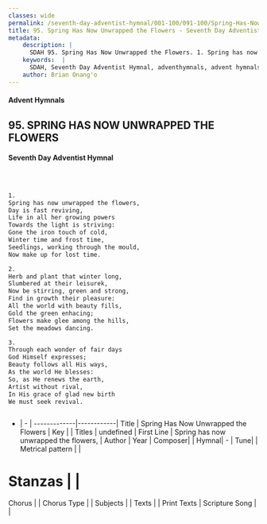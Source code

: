 ```yaml
---
classes: wide
permalink: /seventh-day-adventist-hymnal/001-100/091-100/Spring-Has-Now-Unwrapped-the-Flowers/
title: 95. Spring Has Now Unwrapped the Flowers - Seventh Day Adventist Hymnal
metadata:
    description: |
      SDAH 95. Spring Has Now Unwrapped the Flowers. 1. Spring has now unwrapped the flowers, Day is fast reviving, Life in all her growing powers Towards the light is striving: Gone the iron touch of cold, Winter time and frost time, Seedlings, working through the mould, Now make up for lost time.
    keywords:  |
      SDAH, Seventh Day Adventist Hymnal, adventhymnals, advent hymnals, Spring Has Now Unwrapped the Flowers, Spring has now unwrapped the flowers, 
    author: Brian Onang'o
---
```


#### Advent Hymnals
## 95. SPRING HAS NOW UNWRAPPED THE FLOWERS
#### Seventh Day Adventist Hymnal

```txt



1.
Spring has now unwrapped the flowers,
Day is fast reviving,
Life in all her growing powers
Towards the light is striving:
Gone the iron touch of cold,
Winter time and frost time,
Seedlings, working through the mould,
Now make up for lost time.

2.
Herb and plant that winter long,
Slumbered at their leisurek,
Now be stirring, green and strong,
Find in growth their pleasure:
All the world with beauty fills,
Gold the green enhacing;
Flowers make glee among the hills,
Set the meadows dancing.

3.
Through each wonder of fair days
God Himself expresses;
Beauty follows all His ways,
As the world He blesses:
So, as He renews the earth,
Artist without rival,
In His grace of glad new birth
We must seek revival.



```

- |   -  |
-------------|------------|
Title | Spring Has Now Unwrapped the Flowers |
Key |  |
Titles | undefined |
First Line | Spring has now unwrapped the flowers, |
Author | 
Year | 
Composer|  |
Hymnal|  - |
Tune|  |
Metrical pattern | |
# Stanzas |  |
Chorus |  |
Chorus Type |  |
Subjects |  |
Texts |  |
Print Texts | 
Scripture Song |  |
  
